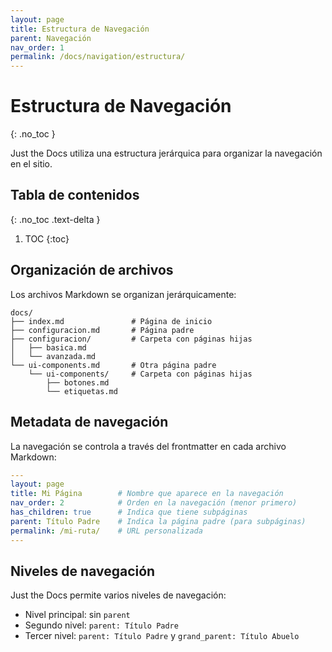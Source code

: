 ```yaml
---
layout: page
title: Estructura de Navegación
parent: Navegación
nav_order: 1
permalink: /docs/navigation/estructura/
---
```


# Estructura de Navegación
{: .no_toc }

Just the Docs utiliza una estructura jerárquica para organizar la navegación en el sitio.

## Tabla de contenidos
{: .no_toc .text-delta }

1. TOC
{:toc}

## Organización de archivos

Los archivos Markdown se organizan jerárquicamente:

```
docs/
├── index.md               # Página de inicio
├── configuracion.md       # Página padre
├── configuracion/         # Carpeta con páginas hijas
│   ├── basica.md
│   └── avanzada.md
└── ui-components.md       # Otra página padre
    └── ui-components/     # Carpeta con páginas hijas
        ├── botones.md
        └── etiquetas.md
```

## Metadata de navegación

La navegación se controla a través del frontmatter en cada archivo Markdown:

```yaml
---
layout: page
title: Mi Página        # Nombre que aparece en la navegación
nav_order: 2            # Orden en la navegación (menor primero)
has_children: true      # Indica que tiene subpáginas
parent: Título Padre    # Indica la página padre (para subpáginas)
permalink: /mi-ruta/    # URL personalizada
---
```

## Niveles de navegación

Just the Docs permite varios niveles de navegación:

- Nivel principal: sin `parent`
- Segundo nivel: `parent: Título Padre`
- Tercer nivel: `parent: Título Padre` y `grand_parent: Título Abuelo` 